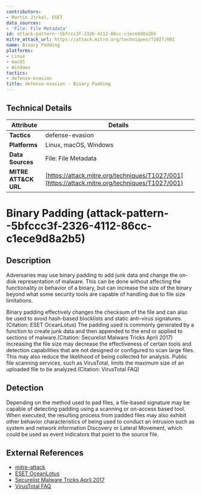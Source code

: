 ```yaml
---
contributors:
- Martin Jirkal, ESET
data_sources:
- 'File: File Metadata'
id: attack-pattern--5bfccc3f-2326-4112-86cc-c1ece9d8a2b5
mitre_attack_url: https://attack.mitre.org/techniques/T1027/001
name: Binary Padding
platforms:
- Linux
- macOS
- Windows
tactics:
- defense-evasion
title: defense-evasion - Binary Padding
---
```


## Technical Details

| Attribute | Details |
|-----------|----------|
| **Tactics** | defense-evasion |
| **Platforms** | Linux, macOS, Windows |
| **Data Sources** | File: File Metadata |
| **MITRE ATT&CK URL** | [https://attack.mitre.org/techniques/T1027/001](https://attack.mitre.org/techniques/T1027/001) |

# Binary Padding (attack-pattern--5bfccc3f-2326-4112-86cc-c1ece9d8a2b5)

## Description
Adversaries may use binary padding to add junk data and change the on-disk representation of malware. This can be done without affecting the functionality or behavior of a binary, but can increase the size of the binary beyond what some security tools are capable of handling due to file size limitations. 

Binary padding effectively changes the checksum of the file and can also be used to avoid hash-based blocklists and static anti-virus signatures.(Citation: ESET OceanLotus) The padding used is commonly generated by a function to create junk data and then appended to the end or applied to sections of malware.(Citation: Securelist Malware Tricks April 2017) Increasing the file size may decrease the effectiveness of certain tools and detection capabilities that are not designed or configured to scan large files. This may also reduce the likelihood of being collected for analysis. Public file scanning services, such as VirusTotal, limits the maximum size of an uploaded file to be analyzed.(Citation: VirusTotal FAQ) 

## Detection
Depending on the method used to pad files, a file-based signature may be capable of detecting padding using a scanning or on-access based tool.  When executed, the resulting process from padded files may also exhibit other behavior characteristics of being used to conduct an intrusion such as system and network information Discovery or Lateral Movement, which could be used as event indicators that point to the source file. 

## External References
- [mitre-attack](https://attack.mitre.org/techniques/T1027/001)
- [ESET OceanLotus](https://www.welivesecurity.com/2018/03/13/oceanlotus-ships-new-backdoor/)
- [Securelist Malware Tricks April 2017](https://securelist.com/old-malware-tricks-to-bypass-detection-in-the-age-of-big-data/78010/)
- [VirusTotal FAQ](https://www.virustotal.com/en/faq/)

